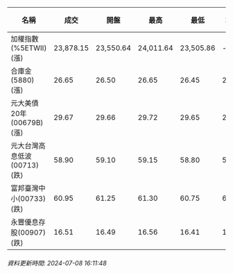 | 名稱 | 成交 | 開盤 | 最高 | 最低 | 均價 | 成交金額(億) | 昨收 | 漲跌幅 | 漲跌 | 總量 | 昨量 | 振幅 |
| -------- | -------- | -------- | -------- |-------- | -------- | -------- |-------- |-------- |-------- | -------- | -------- |-------- |
|加權指數(%5ETWII) (漲)|23,878.15|23,550.64|24,011.64|23,505.86|-|5,531.19|23,556.59|1.37%|321.56|11,582,769|0|2.15%|
|合庫金(5880) (漲)|26.65|26.50|26.65|26.45|26.60|3.45|26.55|0.38%|0.10|12,980|6,484|0.75%|
|元大美債20年(00679B) (漲)|29.67|29.66|29.72|29.65|29.69|14.40|29.54|0.44%|0.13|48,497|50,329|0.24%|
|元大台灣高息低波(00713) (跌)|58.90|59.10|59.15|58.80|58.92|11.40|59.20|0.51%|0.30|19,352|9,109|0.59%|
|富邦臺灣中小(00733) (跌)|60.95|61.25|61.30|60.75|60.97|2.09|61.00|0.08%|0.05|3,423|2,402|0.90%|
|永豐優息存股(00907) (跌)|16.51|16.49|16.56|16.41|16.49|0.671|16.61|0.60%|0.10|4,069|1,769|0.90%|
###### 資料更新時間: 2024-07-08 16:11:48